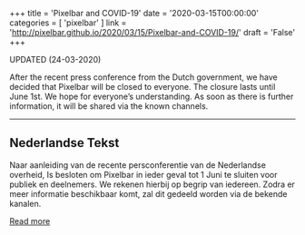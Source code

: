 +++
title = 'Pixelbar and COVID-19'
date = '2020-03-15T00:00:00'
categories = [ 
 'pixelbar' 
] 
link = 'http://pixelbar.github.io/2020/03/15/Pixelbar-and-COVID-19/'
draft = 'False'
+++

<p>UPDATED (24-03-2020)</p>

<p>After the recent press conference from the Dutch government, we have decided that Pixelbar will be closed to everyone. The closure lasts until June 1st. We hope for everyone’s understanding. As soon as there is further information, it will be shared via the known channels.</p>

<hr />
<h2>Nederlandse Tekst</h2>

<p>Naar aanleiding van de recente persconferentie van de Nederlandse overheid, Is besloten om Pixelbar in ieder geval tot 1 Juni te sluiten voor publiek en deelnemers. We rekenen hierbij op begrip van iedereen. Zodra er meer informatie beschikbaar komt, zal dit gedeeld worden via de bekende kanalen.</p>

[Read more](http://pixelbar.github.io/2020/03/15/Pixelbar-and-COVID-19/)